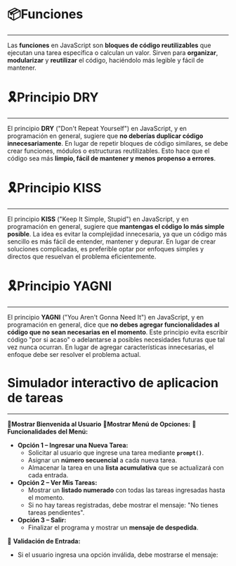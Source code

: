 # 📦Funciones

---

Las **funciones** en JavaScript son **bloques de código reutilizables** que ejecutan una tarea específica o calculan un valor. Sirven para **organizar**, **modularizar** y **reutilizar** el código, haciéndolo más legible y fácil de mantener.

# 🎗️Principio DRY

---

El principio **DRY** ("Don't Repeat Yourself") en JavaScript, y en programación en general, sugiere que **no deberías duplicar código innecesariamente**. En lugar de repetir bloques de código similares, se debe crear funciones, módulos o estructuras reutilizables. Esto hace que el código sea más **limpio, fácil de mantener y menos propenso a errores**.

# 🎗️Principio KISS

---

El principio **KISS** ("Keep It Simple, Stupid") en JavaScript, y en programación en general, sugiere que **mantengas el código lo más simple posible**. La idea es evitar la complejidad innecesaria, ya que un código más sencillo es más fácil de entender, mantener y depurar. En lugar de crear soluciones complicadas, es preferible optar por enfoques simples y directos que resuelvan el problema eficientemente.

# 🎗️Principio YAGNI

---

El principio **YAGNI** ("You Aren't Gonna Need It") en JavaScript, y en programación en general, dice que **no debes agregar funcionalidades al código que no sean necesarias en el momento**. Este principio evita escribir código "por si acaso" o adelantarse a posibles necesidades futuras que tal vez nunca ocurran. En lugar de agregar características innecesarias, el enfoque debe ser resolver el problema actual.

# Simulador interactivo de aplicacion de tareas

---

📌**Mostrar Bienvenida al Usuario**
📌**Mostrar Menú de Opciones:**
📌**Funcionalidades del Menú:**

- **Opción 1 – Ingresar una Nueva Tarea:**
  - Solicitar al usuario que ingrese una tarea mediante **`prompt()`**.
  - Asignar un **número secuencial** a cada nueva tarea.
  - Almacenar la tarea en una **lista acumulativa** que se actualizará con cada entrada.
- **Opción 2 – Ver Mis Tareas:**
  - Mostrar un **listado numerado** con todas las tareas ingresadas hasta el momento.
  - Si no hay tareas registradas, debe mostrar el mensaje: "No tienes tareas pendientes".
- **Opción 3 – Salir:**
  - Finalizar el programa y mostrar un **mensaje de despedida**.

📌 **Validación de Entrada:**

- Si el usuario ingresa una opción inválida, debe mostrarse el mensaje:
